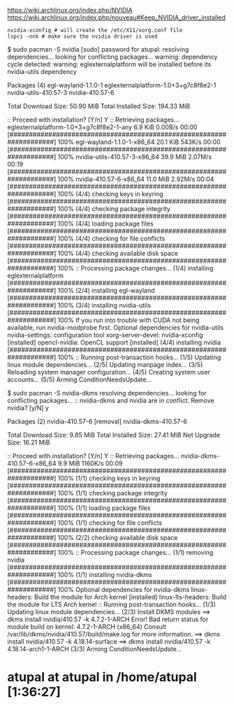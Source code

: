https://wiki.archlinux.org/index.php/NVIDIA
https://wiki.archlinux.org/index.php/nouveau#Keep_NVIDIA_driver_installed

```
nvidia-xconfig # will create the /etc/X11/xorg.conf file
lspci -nnk # make sure the nvidia driver is used
```

$ sudo pacman -S nvidia
[sudo] password for atupal: 
resolving dependencies...
looking for conflicting packages...
warning: dependency cycle detected:
warning: eglexternalplatform will be installed before its nvidia-utils dependency

Packages (4) egl-wayland-1.1.0-1  eglexternalplatform-1.0+3+g7c8f8e2-1  nvidia-utils-410.57-3  nvidia-410.57-6

Total Download Size:    50.90 MiB
Total Installed Size:  194.33 MiB

:: Proceed with installation? [Y/n] Y
:: Retrieving packages...
 eglexternalplatform-1.0+3+g7c8f8e2-1-any                                                   6.9 KiB  0.00B/s 00:00 [####################################################################] 100%
 egl-wayland-1.1.0-1-x86_64                                                                20.1 KiB   543K/s 00:00 [####################################################################] 100%
 nvidia-utils-410.57-3-x86_64                                                              39.9 MiB  2.07M/s 00:19 [####################################################################] 100%
 nvidia-410.57-6-x86_64                                                                    11.0 MiB  2.92M/s 00:04 [####################################################################] 100%
(4/4) checking keys in keyring                                                                                     [####################################################################] 100%
(4/4) checking package integrity                                                                                   [####################################################################] 100%
(4/4) loading package files                                                                                        [####################################################################] 100%
(4/4) checking for file conflicts                                                                                  [####################################################################] 100%
(4/4) checking available disk space                                                                                [####################################################################] 100%
:: Processing package changes...
(1/4) installing eglexternalplatform                                                                               [####################################################################] 100%
(2/4) installing egl-wayland                                                                                       [####################################################################] 100%
(3/4) installing nvidia-utils                                                                                      [####################################################################] 100%
If you run into trouble with CUDA not being available, run nvidia-modprobe first.
Optional dependencies for nvidia-utils
    nvidia-settings: configuration tool
    xorg-server-devel: nvidia-xconfig [installed]
    opencl-nvidia: OpenCL support [installed]
(4/4) installing nvidia                                                                                            [####################################################################] 100%
:: Running post-transaction hooks...
(1/5) Updating linux module dependencies...
(2/5) Updating manpage index...
(3/5) Reloading system manager configuration...
(4/5) Creating system user accounts...
(5/5) Arming ConditionNeedsUpdate...









$ sudo pacman -S nvidia-dkms
resolving dependencies...
looking for conflicting packages...
:: nvidia-dkms and nvidia are in conflict. Remove nvidia? [y/N] y

Packages (2) nvidia-410.57-6 [removal]  nvidia-dkms-410.57-6

Total Download Size:    9.85 MiB
Total Installed Size:  27.41 MiB
Net Upgrade Size:      16.21 MiB

:: Proceed with installation? [Y/n] Y
:: Retrieving packages...
 nvidia-dkms-410.57-6-x86_64                                                                9.9 MiB  1160K/s 00:09 [####################################################################] 100%
(1/1) checking keys in keyring                                                                                     [####################################################################] 100%
(1/1) checking package integrity                                                                                   [####################################################################] 100%
(1/1) loading package files                                                                                        [####################################################################] 100%
(1/1) checking for file conflicts                                                                                  [####################################################################] 100%
(2/2) checking available disk space                                                                                [####################################################################] 100%
:: Processing package changes...
(1/1) removing nvidia                                                                                              [####################################################################] 100%
(1/1) installing nvidia-dkms                                                                                       [####################################################################] 100%
Optional dependencies for nvidia-dkms
    linux-headers: Build the module for Arch kernel [installed]
    linux-lts-headers: Build the module for LTS Arch kernel
:: Running post-transaction hooks...
(1/3) Updating linux module dependencies...
(2/3) Install DKMS modules
==> dkms install nvidia/410.57 -k 4.7.2-1-ARCH
Error! Bad return status for module build on kernel: 4.7.2-1-ARCH (x86_64)
Consult /var/lib/dkms/nvidia/410.57/build/make.log for more information.
==> dkms install nvidia/410.57 -k 4.18.14-surface
==> dkms install nvidia/410.57 -k 4.18.14-arch1-1-ARCH
(3/3) Arming ConditionNeedsUpdate...
# atupal at atupal in /home/atupal [1:36:27]

